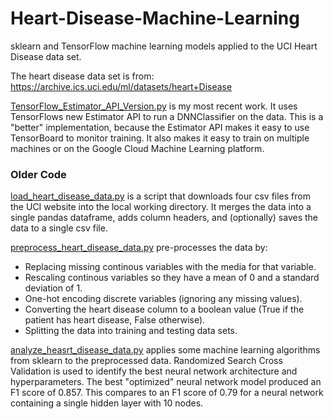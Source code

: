 # Heart-Disease-Machine-Learning
sklearn and TensorFlow machine learning models applied to the UCI Heart Disease data set.
  
The heart disease data set is from: https://archive.ics.uci.edu/ml/datasets/heart+Disease


[TensorFlow_Estimator_API_Version.py](https://github.com/SpiroGanas/Heart-Disease-Machine-Learning/blob/master/TensorFlow_Estimator_API_Version.py) is my most recent work.  It uses TensorFlows new Estimator API to run a DNNClassifier on the data.  This is a "better" implementation, because the Estimator API makes it easy to use TensorBoard to monitor training.  It also makes it easy to train on multiple machines or on the Google Cloud Machine Learning platform.



 ### Older Code

[load_heart_disease_data.py](https://github.com/SpiroGanas/Heart-Disease-Machine-Learning/blob/master/load_heart_disease_data.py) is a script that downloads four csv files from the UCI website into the local working directory.  It merges the data into a single pandas dataframe, adds column headers, and (optionally) saves the data to a single csv file.
  
[preprocess_heart_disease_data.py](https://github.com/SpiroGanas/Heart-Disease-Machine-Learning/blob/master/preprocess_heart_disease_data.py) pre-processes the data by:
* Replacing missing continous variables with the media for that variable.
* Rescaling continous variables so they have a mean of 0 and a standard deviation of 1.
* One-hot encoding discrete variables (ignoring any missing values).
* Converting the heart disease column to a boolean value (True if the patient has heart disease, False otherwise).
* Splitting the data into training and testing data sets.
  
[analyze_heasrt_disease_data.py](https://github.com/SpiroGanas/Heart-Disease-Machine-Learning/blob/master/analyze_heart_disease_data.py) applies some machine learning algorithms from sklearn to the preprocessed data. Randomized Search Cross Validation is used to identify the best neural network architecture and hyperparameters.  The best "optimized" neural network model produced an F1 score of 0.857.  This compares to an F1 score of 0.79 for a neural network containing a single hidden layer with 10 nodes.
   

